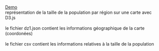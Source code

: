 [Demo](https://bl.ocks.org/kellyes/a01fbf9078d101dc8505a097e49dbe64)
<br> représentation de la taille de la population par région sur une carte avec D3.js </br>
<br>le fichier dz1.json contient les informations géographique de la carte (coordonées)</br>
<br>le fichier csv contient les informations relatives à la taille de la population</br>


